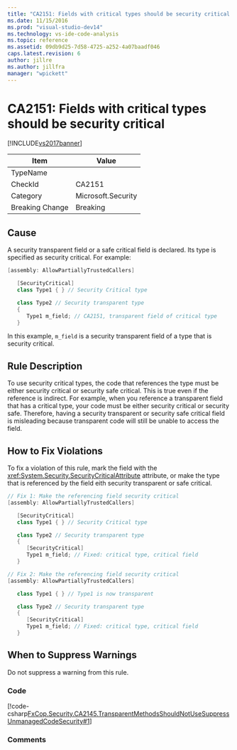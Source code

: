 ```yaml
---
title: "CA2151: Fields with critical types should be security critical | Microsoft Docs"
ms.date: 11/15/2016
ms.prod: "visual-studio-dev14"
ms.technology: vs-ide-code-analysis
ms.topic: reference
ms.assetid: 09db9d25-7d58-4725-a252-4a07baadf046
caps.latest.revision: 6
author: jillre
ms.author: jillfra
manager: "wpickett"
---
```

# CA2151: Fields with critical types should be security critical
[!INCLUDE[vs2017banner](../includes/vs2017banner.md)]

|Item|Value|
|-|-|
|TypeName||
|CheckId|CA2151|
|Category|Microsoft.Security|
|Breaking Change|Breaking|

## Cause
 A security transparent field or a safe critical field is declared. Its type is specified as security critical. For example:

```csharp
[assembly: AllowPartiallyTrustedCallers]

   [SecurityCritical]
   class Type1 { } // Security Critical type

   class Type2 // Security transparent type
   {
      Type1 m_field; // CA2151, transparent field of critical type
   }
```

 In this example, `m_field` is a security transparent field of a type that is security critical.

## Rule Description
 To use security critical types, the code that references the type must be either security critical or security safe critical. This is true even if the reference is indirect. For example, when you reference a transparent field that has a critical type, your code must be either security critical or security safe. Therefore, having a security transparent or security safe critical field is misleading because transparent code will still be unable to access the field.

## How to Fix Violations
 To fix a violation of this rule, mark the field with the <xref:System.Security.SecurityCriticalAttribute> attribute, or make the type that is referenced by the field eith security transparent or safe critical.

```csharp
// Fix 1: Make the referencing field security critical
[assembly: AllowPartiallyTrustedCallers]

   [SecurityCritical]
   class Type1 { } // Security Critical type

   class Type2 // Security transparent type
   {
      [SecurityCritical]
      Type1 m_field; // Fixed: critical type, critical field
   }

// Fix 2: Make the referencing field security critical
[assembly: AllowPartiallyTrustedCallers]

   class Type1 { } // Type1 is now transparent

   class Type2 // Security transparent type
   {
      [SecurityCritical]
      Type1 m_field; // Fixed: critical type, critical field
   }
```

## When to Suppress Warnings
 Do not suppress a warning from this rule.

### Code
 [!code-csharp[FxCop.Security.CA2145.TransparentMethodsShouldNotUseSuppressUnmanagedCodeSecurity#1](../snippets/csharp/VS_Snippets_CodeAnalysis/fxcop.security.ca2145.transparentmethodsshouldnotusesuppressunmanagedcodesecurity/cs/ca2145.cs#1)]

### Comments
